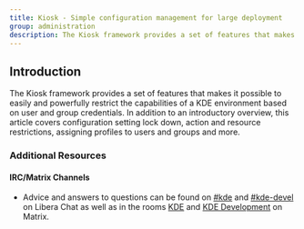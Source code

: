 ```yaml
---
title: Kiosk - Simple configuration management for large deployment
group: administration
description: The Kiosk framework provides a set of features that makes it possible to easily and powerfully restrict the capabilities of a KDE environment.
---
```


## Introduction

The Kiosk framework provides a set of features that makes it possible to
easily and powerfully restrict the capabilities of a KDE environment based
on user and group credentials. In addition to an introductory overview,
this article covers configuration setting lock down, action and resource
restrictions, assigning profiles to users and groups and more.

### Additional Resources

#### IRC/Matrix Channels

* Advice and answers to questions can be found on [#kde](irc://irc.libera.chat/kde) and [#kde-devel](irc://irc.libera.chat/kde-devel) on Libera Chat as well as in the rooms [KDE](https://matrix.to/#/#kde:kde.org) and [KDE Development](https://matrix.to/#/#kde-devel:kde.org) on Matrix.
